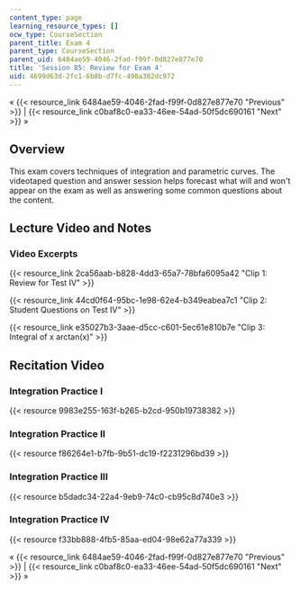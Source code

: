 ```yaml
---
content_type: page
learning_resource_types: []
ocw_type: CourseSection
parent_title: Exam 4
parent_type: CourseSection
parent_uid: 6484ae59-4046-2fad-f99f-0d827e877e70
title: 'Session 85: Review for Exam 4'
uid: 4699d63d-2fc1-6b8b-d7fc-498a382dc972
---
```


« {{< resource_link 6484ae59-4046-2fad-f99f-0d827e877e70 "Previous" >}} | {{< resource_link c0baf8c0-ea33-46ee-54ad-50f5dc690161 "Next" >}} »

Overview
--------

This exam covers techniques of integration and parametric curves. The videotaped question and answer session helps forecast what will and won't appear on the exam as well as answering some common questions about the content.

Lecture Video and Notes
-----------------------

### Video Excerpts

{{< resource_link 2ca56aab-b828-4dd3-65a7-78bfa6095a42 "Clip 1: Review for Test IV" >}}

{{< resource_link 44cd0f64-95bc-1e98-62e4-b349eabea7c1 "Clip 2: Student Questions on Test IV" >}}

{{< resource_link e35027b3-3aae-d5cc-c601-5ec61e810b7e "Clip 3: Integral of x arctan(x)" >}}

Recitation Video
----------------

### Integration Practice I

{{< resource 9983e255-163f-b265-b2cd-950b19738382 >}}

### Integration Practice II

{{< resource f86264e1-b7fb-9b51-dc19-f2231296bd39 >}}

### Integration Practice III

{{< resource b5dadc34-22a4-9eb9-74c0-cb95c8d740e3 >}}

### Integration Practice IV

{{< resource f33bb888-4fb5-85aa-ed04-98e62a77a339 >}}

« {{< resource_link 6484ae59-4046-2fad-f99f-0d827e877e70 "Previous" >}} | {{< resource_link c0baf8c0-ea33-46ee-54ad-50f5dc690161 "Next" >}} »